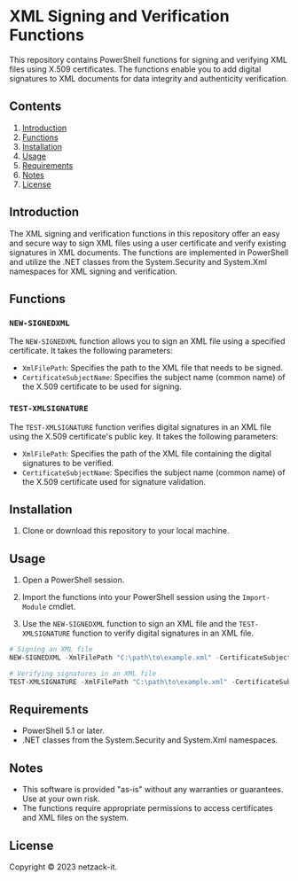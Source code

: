 # XML Signing and Verification Functions

This repository contains PowerShell functions for signing and verifying XML files using X.509 certificates. The functions enable you to add digital signatures to XML documents for data integrity and authenticity verification.

## Contents

1. [Introduction](#introduction)
2. [Functions](#functions)
3. [Installation](#installation)
4. [Usage](#usage)
5. [Requirements](#requirements)
6. [Notes](#notes)
7. [License](#license)

## Introduction

The XML signing and verification functions in this repository offer an easy and secure way to sign XML files using a user certificate and verify existing signatures in XML documents. The functions are implemented in PowerShell and utilize the .NET classes from the System.Security and System.Xml namespaces for XML signing and verification.

## Functions

### `NEW-SIGNEDXML`

The `NEW-SIGNEDXML` function allows you to sign an XML file using a specified certificate. It takes the following parameters:

- `XmlFilePath`: Specifies the path to the XML file that needs to be signed.
- `CertificateSubjectName`: Specifies the subject name (common name) of the X.509 certificate to be used for signing.

### `TEST-XMLSIGNATURE`

The `TEST-XMLSIGNATURE` function verifies digital signatures in an XML file using the X.509 certificate's public key. It takes the following parameters:

- `XmlFilePath`: Specifies the path of the XML file containing the digital signatures to be verified.
- `CertificateSubjectName`: Specifies the subject name (common name) of the X.509 certificate used for signature validation.

## Installation

1. Clone or download this repository to your local machine.

## Usage

1. Open a PowerShell session.

2. Import the functions into your PowerShell session using the `Import-Module` cmdlet.

3. Use the `NEW-SIGNEDXML` function to sign an XML file and the `TEST-XMLSIGNATURE` function to verify digital signatures in an XML file.

```powershell
# Signing an XML file
NEW-SIGNEDXML -XmlFilePath "C:\path\to\example.xml" -CertificateSubjectName "CN=ExampleCertificate"

# Verifying signatures in an XML file
TEST-XMLSIGNATURE -XmlFilePath "C:\path\to\example.xml" -CertificateSubjectName "CN=ExampleCertificate"
```

## Requirements

- PowerShell 5.1 or later.
- .NET classes from the System.Security and System.Xml namespaces.

## Notes

- This software is provided "as-is" without any warranties or guarantees. Use at your own risk.
- The functions require appropriate permissions to access certificates and XML files on the system.

## License

Copyright © 2023 netzack-it.